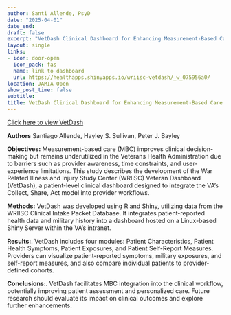 ```yaml
---
author: Santi Allende, PsyD
date: "2025-04-01"
date_end:
draft: false
excerpt: "VetDash Clinical Dashboard for Enhancing Measurement-Based Care in Veteran Health"
layout: single
links:
- icon: door-open
  icon_pack: fas
  name: link to dashboard
  url: https://healthapps.shinyapps.io/wriisc-vetdash/_w_075956a0/
location: JAMIA Open
show_post_time: false
subtitle:
title: VetDash Clinical Dashboard for Enhancing Measurement-Based Care in Veteran Health
---
```


[Click here to view VetDash](https://healthapps.shinyapps.io/wriisc-vetdash/_w_075956a0/)

**Authors** Santiago Allende, Hayley S. Sullivan, Peter J. Bayley

**Objectives:** Measurement-based care (MBC) improves clinical decision-making but remains underutilized in the Veterans Health Administration due to barriers such as provider awareness, time constraints, and user-experience limitations. This study describes the development of the War Related Illness and Injury Study Center (WRIISC) Veteran Dashboard (VetDash), a patient-level clinical dashboard designed to integrate the VA’s Collect, Share, Act model into provider workflows.

**Methods:** VetDash was developed using R and Shiny, utilizing data from the WRIISC Clinical Intake Packet Database. It integrates patient-reported health data and military history into a dashboard hosted on a Linux-based Shiny Server within the VA’s intranet.

**Results:**. VetDash includes four modules: Patient Characteristics, Patient Health Symptoms, Patient Exposures, and Patient Self-Report Measures. Providers can visualize patient-reported symptoms, military exposures, and self-report measures, and also compare individual patients to provider-defined cohorts.

**Conclusions:**. VetDash facilitates MBC integration into the clinical workflow, potentially improving patient assessment and personalized care. Future research should evaluate its impact on clinical outcomes and explore further enhancements.
